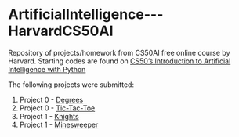# ArtificialIntelligence---HarvardCS50AI
Repository of projects/homework from CS50AI free online course by Harvard. Starting codes are found on [CS50’s Introduction to Artificial Intelligence with Python](https://cs50.harvard.edu/ai/2020/)


The following projects were submitted:
1. Project 0 - [Degrees](https://github.com/clement7903/CS50-AI-Degrees)
2. Project 0 - [Tic-Tac-Toe](https://github.com/clement7903/CS50-AI-TicTacToe)
3. Project 1 - [Knights](https://github.com/clement7903/CS50-AI-Knights)
4. Project 1 - [Minesweeper](https://github.com/clement7903/CS50-AI-Minesweeper)
